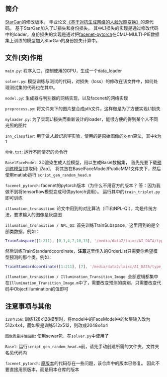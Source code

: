 ## 简介
[StarGan](https://github.com/yunjey/stargan)的修改版本。
毕业论文[《基于对抗生成网络的人脸光照变换》](https://github.com/Fresh-Orange/stargan_re-rendering/blob/master/%E8%B5%96%E8%B4%A4%E5%9F%8E_%E6%AF%95%E4%B8%9A%E8%AE%BA%E6%96%87.pdf)的源代码。
基于StarGan加入了L1损失和身份损失。
其中L1损失的实现是通过修改代码中的loader，身份损失的实现是通过把[facenet-pytorch](https://github.com/liorshk/facenet_pytorch)在CMU-MULTI-PIE数据集上训练的模型加入StarGan的身份损失计算中。

## 文件(夹)作用
`main.py`: 程序入口，控制使用的GPU，生成一个data_loader

`solver.py`: 模型训练与测试的代码，对损失（loss）的修改在该文件中，如何处理测试集的代码也在其中。

`model.py`: 生成器与判别器的网络实现，以及facenet的网络实现
 
`preprocess.py`: 将文件夹下的图片整合成pth文件，这样做是为了方便实现L1损失

`myloader.py`: 为了实现L1损失而重新设计的loader，能很方便的得到某个人不同光照的图片

`1nn_classfier`: 用于做*人脸识别率*实验，使用的是原始图像的k-nn算法，其中k为1

`命令.txt`: 运行不同情况的命令行

`BaselFaceModel`: 3D渲染生成人脸模型，用以生成Basel数据集，
首先先要下载[预训练模型](https://pan.baidu.com/s/1y2ucTFLSmd-pBFf1AioqlQ)[提取码: j7ap]，
将其放在BaselFaceModel/PublicMM1文件夹下，然后使用matlab运行 `script_gen_random_head.m`

`facenet_pytorch`: facenet的pytorch版本（为什么不用官方的版本？ 答：因为我做不到将tensorflow模型变成可供pytorch调用）。
运行其中的`train_triplet.py`即可训练

`illumation_trsnasition`: 论文中用到的对比算法（ITI和NPL-QI），均是传统方法，要求输入的图像是灰度图

`illumation_trsnasition / NPL_QI`: 
首先训练TrainSubspace，这里用到的是全部类数据。例如：
```matlab
TrainSubspace([1:211], [0,1,4,7,10,13], '/media/data2/laixc/AI_DATA/type_changed/',6)
```
然后训练TrainStandardcoordinate，**注意**这里传入的OrderList只需要你希望模型预测的那个类。例如：
```matlab
TrainStandardcoordinate([1:211], [7], '/media/data2/laixc/AI_DATA/type_changed/')
```

`illumation_trsnasition / Illumination_Transition_Image`: 全部逻辑都集中在`Illumination_Transition_Image.m`中了，需要改变预测的类别，只需要改变代码中ObjectIllumination的值即可

## 注意事项与其他
`128与256`: 训练128x128模型时，将model中的FaceModel中的fc层输入改为512x4x4，而如果是训练512x512，则改成2048x4x4

`图像质量评估函数`: 使用sewar包，在`solver.py`中使用了

`Basel`: 运行`script_gen_random_head.m`前，请先手动创建所需的文件夹，文件夹名见代码内

`facenet_pytorch`: [原版本](https://github.com/liorshk/facenet_pytorch)的代码存在一些问题，该仓库中的版本已修复。
因此不要直接用原版本，而是用本仓库的版本